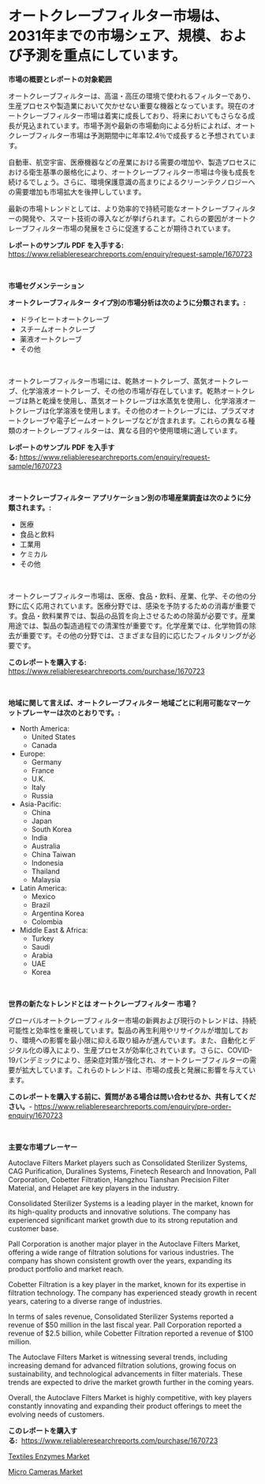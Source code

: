<p><h1>オートクレーブフィルター市場は、2031年までの市場シェア、規模、および予測を重点にしています。</h1></p><p><strong>市場の概要とレポートの対象範囲</strong></p>
<p><p>オートクレーブフィルターは、高温・高圧の環境で使われるフィルターであり、生産プロセスや製造業において欠かせない重要な機器となっています。現在のオートクレーブフィルター市場は着実に成長しており、将来においてもさらなる成長が見込まれています。市場予測や最新の市場動向による分析によれば、オートクレーブフィルター市場は予測期間中に年率12.4％で成長すると予想されています。</p><p>自動車、航空宇宙、医療機器などの産業における需要の増加や、製造プロセスにおける衛生基準の厳格化により、オートクレーブフィルター市場は今後も成長を続けるでしょう。さらに、環境保護意識の高まりによるクリーンテクノロジーへの需要増加も市場拡大を後押ししています。</p><p>最新の市場トレンドとしては、より効率的で持続可能なオートクレーブフィルターの開発や、スマート技術の導入などが挙げられます。これらの要因がオートクレーブフィルター市場の発展をさらに促進することが期待されています。</p></p>
<p><strong>レポートのサンプル PDF を入手する:</strong> <a href="https://www.reliableresearchreports.com/enquiry/request-sample/1670723">https://www.reliableresearchreports.com/enquiry/request-sample/1670723</a></p>
<p>&nbsp;</p>
<p><strong>市場セグメンテーション</strong></p>
<p><strong>オートクレーブフィルター タイプ別の市場分析は次のように分類されます。:</strong></p>
<p><ul><li>ドライヒートオートクレーブ</li><li>スチームオートクレーブ</li><li>薬液オートクレーブ</li><li>その他</li></ul></p>
<p>&nbsp;</p>
<p><p>オートクレーブフィルター市場には、乾熱オートクレーブ、蒸気オートクレーブ、化学溶液オートクレーブ、その他の市場が存在しています。乾熱オートクレーブは熱と乾燥を使用し、蒸気オートクレーブは水蒸気を使用し、化学溶液オートクレーブは化学溶液を使用します。その他のオートクレーブには、プラズマオートクレーブや電子ビームオートクレーブなどが含まれます。これらの異なる種類のオートクレーブフィルターは、異なる目的や使用環境に適しています。</p></p>
<p><strong>レポートのサンプル PDF を入手する:</strong>&nbsp;<a href="https://www.reliableresearchreports.com/enquiry/request-sample/1670723">https://www.reliableresearchreports.com/enquiry/request-sample/1670723</a></p>
<p>&nbsp;</p>
<p><strong> オートクレーブフィルター アプリケーション別の市場産業調査は次のように分類されます。:</strong></p>
<p><ul><li>医療</li><li>食品と飲料</li><li>工業用</li><li>ケミカル</li><li>その他</li></ul></p>
<p>&nbsp;</p>
<p><p>オートクレーブフィルター市場は、医療、食品・飲料、産業、化学、その他の分野に広く応用されています。医療分野では、感染を予防するための消毒が重要です。食品・飲料業界では、製品の品質を向上させるための除菌が必要です。産業用途では、製品の製造過程での清潔性が重要です。化学産業では、化学物質の除去が重要です。その他の分野では、さまざまな目的に応じたフィルタリングが必要です。</p></p>
<p><strong>このレポートを購入する:</strong>&nbsp; <a href="https://www.reliableresearchreports.com/purchase/1670723">https://www.reliableresearchreports.com/purchase/1670723</a></p>
<p>&nbsp;</p>
<p><strong>地域に関して言えば、オートクレーブフィルター 地域ごとに利用可能なマーケットプレーヤーは次のとおりです。:</strong></p>
<p><ul>
    <li>
        North America:
        <ul>
            <li>United States</li>
            <li>Canada</li>
        </ul>
    </li>
    <li>
        Europe:
        <ul>
            <li>Germany</li>
            <li>France</li>
            <li>U.K.</li>
            <li>Italy</li>
            <li>Russia</li>
        </ul>
    </li>
    <li>
        Asia-Pacific:
        <ul>
            <li>China</li>
            <li>Japan</li>
            <li>South Korea</li>
            <li>India</li>
            <li>Australia</li>
            <li>China Taiwan</li>
            <li>Indonesia</li>
            <li>Thailand</li>
            <li>Malaysia</li>
        </ul>
    </li>
    <li>
        Latin America:
        <ul>
            <li>Mexico</li>
            <li>Brazil</li>
            <li>Argentina Korea</li>
            <li>Colombia</li>
        </ul>
    </li>
    <li>
        Middle East & Africa:
        <ul>
            <li>Turkey</li>
            <li>Saudi</li>
            <li>Arabia</li>
            <li>UAE</li>
            <li>Korea</li>
        </ul>
    </li>
    </ul></p>
<p>&nbsp;</p>
<p><strong>世界の新たなトレンドとは オートクレーブフィルター 市場？</strong></p>
<p><p>グローバルオートクレーブフィルター市場の新興および現行のトレンドは、持続可能性と効率性を重視しています。製品の再生利用やリサイクルが増加しており、環境への影響を最小限に抑える取り組みが進んでいます。また、自動化とデジタル化の導入により、生産プロセスが効率化されています。さらに、COVID-19パンデミックにより、感染症対策が強化され、オートクレーブフィルターの需要が拡大しています。これらのトレンドは、市場の成長と発展に影響を与えています。</p></p>
<p><strong>このレポートを購入する前に、質問がある場合は問い合わせるか、共有してください。</strong>- <a href="https://www.reliableresearchreports.com/enquiry/pre-order-enquiry/1670723">https://www.reliableresearchreports.com/enquiry/pre-order-enquiry/1670723</a></p>
<p>&nbsp;</p>
<p><strong>主要な市場プレーヤー</strong></p>
<p><p>Autoclave Filters Market players such as Consolidated Sterilizer Systems, CAG Purification, Duralines Systems, Finetech Research and Innovation, Pall Corporation, Cobetter Filtration, Hangzhou Tianshan Precision Filter Material, and Helapet are key players in the industry. </p><p>Consolidated Sterilizer Systems is a leading player in the market, known for its high-quality products and innovative solutions. The company has experienced significant market growth due to its strong reputation and customer base.</p><p>Pall Corporation is another major player in the Autoclave Filters Market, offering a wide range of filtration solutions for various industries. The company has shown consistent growth over the years, expanding its product portfolio and market reach.</p><p>Cobetter Filtration is a key player in the market, known for its expertise in filtration technology. The company has experienced steady growth in recent years, catering to a diverse range of industries.</p><p>In terms of sales revenue, Consolidated Sterilizer Systems reported a revenue of $50 million in the last fiscal year. Pall Corporation reported a revenue of $2.5 billion, while Cobetter Filtration reported a revenue of $100 million.</p><p>The Autoclave Filters Market is witnessing several trends, including increasing demand for advanced filtration solutions, growing focus on sustainability, and technological advancements in filter materials. These trends are expected to drive the market growth further in the coming years. </p><p>Overall, the Autoclave Filters Market is highly competitive, with key players constantly innovating and expanding their product offerings to meet the evolving needs of customers.</p></p>
<p><strong>このレポートを購入する:</strong>&nbsp;&nbsp;<a href="https://www.reliableresearchreports.com/purchase/1670723">https://www.reliableresearchreports.com/purchase/1670723</a></p>
<p><p><a href="https://natural-crush-b99.notion.site/Global-Textiles-Enzymes-Market-by-Types-Applications-and-Major-Players-with-Regional-Growth-Rate--00162c685da34d55b9dc2fe90582be34">Textiles Enzymes Market</a></p><p><a href="https://github.com/Alonsoolds3wq1d81czn8rbol/Market-Research-Report-List-1/blob/main/micro-cameras-market.md">Micro Cameras Market</a></p></p>